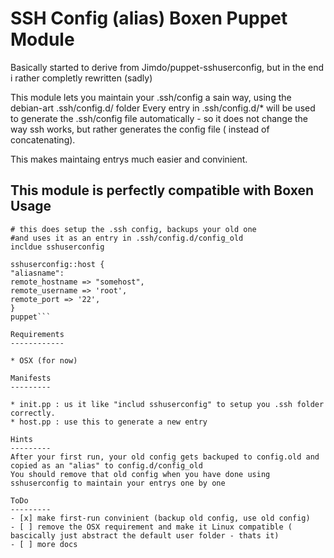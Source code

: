 SSH Config (alias) Boxen Puppet Module
============================

Basically started to derive from Jimdo/puppet-sshuserconfig,  but in the end i rather completly rewritten (sadly)

This module lets you maintain your .ssh/config a sain way, using the debian-art .ssh/config.d/<alias> folder
Every entry in .ssh/config.d/* will be used to generate the .ssh/config file automatically - so it does not change the way ssh works,
but rather generates the config file ( instead of concatenating).

This makes maintaing entrys much easier and convinient.

This module is perfectly compatible with Boxen
Usage
---------
```puppet
# this does setup the .ssh config, backups your old one 
#and uses it as an entry in .ssh/config.d/config_old
incldue sshuserconfig 

sshuserconfig::host {
"aliasname":
remote_hostname => "somehost",
remote_username => 'root',
remote_port => '22',
} 	
puppet```

Requirements
------------

* OSX (for now) 

Manifests
---------

* init.pp : us it like "includ sshuserconfig" to setup you .ssh folder correctly. 
* host.pp : use this to generate a new entry

Hints
---------
After your first run, your old config gets backuped to config.old and copied as an "alias" to config.d/config_old
You should remove that old config when you have done using sshuserconfig to maintain your entrys one by one

ToDo
---------
- [x] make first-run convinient (backup old config, use old config)
- [ ] remove the OSX requirement and make it Linux compatible ( bascically just abstract the default user folder - thats it)
- [ ] more docs